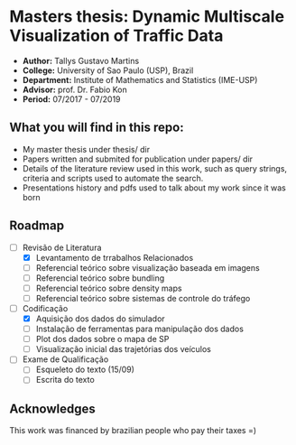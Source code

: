 # Masters thesis: Dynamic Multiscale Visualization of Traffic Data

- **Author:** Tallys Gustavo Martins
- **College:** University of Sao Paulo (USP), Brazil
- **Department:** Institute of Mathematics and Statistics (IME-USP)
- **Advisor:** prof. Dr. Fabio Kon
- **Period:** 07/2017 - 07/2019

## What you will find in this repo:

 - My master thesis under thesis/ dir
 - Papers written and submited for publication under papers/ dir
 - Details of the literature review used in this work, such as query strings,
 criteria and scripts used to automate the search.
 - Presentations history and pdfs used to talk about my work since it was born

## Roadmap

- [ ] Revisão de Literatura
  - [x] Levantamento de trrabalhos Relacionados
  - [ ] Referencial teórico sobre visualização baseada em imagens
  - [ ] Referencial teórico sobre bundling
  - [ ] Referencial teórico sobre density maps
  - [ ] Referencial teórico sobre sistemas de controle do tráfego

- [ ] Codificação
  - [x] Aquisição dos dados do simulador
  - [ ] Instalação de ferramentas para manipulação dos dados
  - [ ] Plot dos dados sobre o mapa de SP
  - [ ] Visualização inicial das trajetórias dos veículos

- [ ] Exame de Qualificação
    - [ ] Esqueleto do texto (15/09)
    - [ ] Escrita do texto

## Acknowledges

 This work was financed by brazilian people who pay their taxes =)
